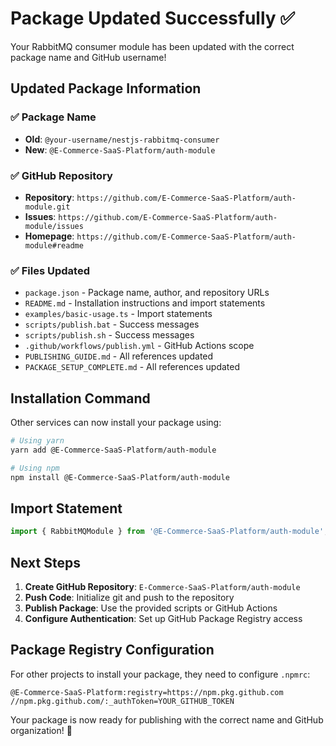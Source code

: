# Package Updated Successfully ✅

Your RabbitMQ consumer module has been updated with the correct package name and GitHub username!

## Updated Package Information

### ✅ **Package Name**
- **Old**: `@your-username/nestjs-rabbitmq-consumer`
- **New**: `@E-Commerce-SaaS-Platform/auth-module`

### ✅ **GitHub Repository**
- **Repository**: `https://github.com/E-Commerce-SaaS-Platform/auth-module.git`
- **Issues**: `https://github.com/E-Commerce-SaaS-Platform/auth-module/issues`
- **Homepage**: `https://github.com/E-Commerce-SaaS-Platform/auth-module#readme`

### ✅ **Files Updated**
- `package.json` - Package name, author, and repository URLs
- `README.md` - Installation instructions and import statements
- `examples/basic-usage.ts` - Import statements
- `scripts/publish.bat` - Success messages
- `scripts/publish.sh` - Success messages
- `.github/workflows/publish.yml` - GitHub Actions scope
- `PUBLISHING_GUIDE.md` - All references updated
- `PACKAGE_SETUP_COMPLETE.md` - All references updated

## Installation Command

Other services can now install your package using:

```bash
# Using yarn
yarn add @E-Commerce-SaaS-Platform/auth-module

# Using npm
npm install @E-Commerce-SaaS-Platform/auth-module
```

## Import Statement

```typescript
import { RabbitMQModule } from '@E-Commerce-SaaS-Platform/auth-module';
```

## Next Steps

1. **Create GitHub Repository**: `E-Commerce-SaaS-Platform/auth-module`
2. **Push Code**: Initialize git and push to the repository
3. **Publish Package**: Use the provided scripts or GitHub Actions
4. **Configure Authentication**: Set up GitHub Package Registry access

## Package Registry Configuration

For other projects to install your package, they need to configure `.npmrc`:

```
@E-Commerce-SaaS-Platform:registry=https://npm.pkg.github.com
//npm.pkg.github.com/:_authToken=YOUR_GITHUB_TOKEN
```

Your package is now ready for publishing with the correct name and GitHub organization! 🚀
